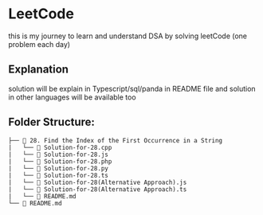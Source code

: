 # LeetCode

this is my journey to learn and understand DSA by solving leetCode (one problem each day)

## Explanation
solution will be explain in Typescript/sql/panda in README file and solution in other languages will be available too

## Folder Structure:

```
├── 📂 28. Find the Index of the First Occurrence in a String
|   └── 📄 Solution-for-28.cpp
|   └── 📄 Solution-for-28.js
|   └── 📄 Solution-for-28.php
|   └── 📄 Solution-for-28.py
|   └── 📄 Solution-for-28.ts
|   └── 📄 Solution-for-28(Alternative Approach).js
|   └── 📄 Solution-for-28(Alternative Approach).ts
|   └── 📄 README.md
└── 📄 README.md
```
